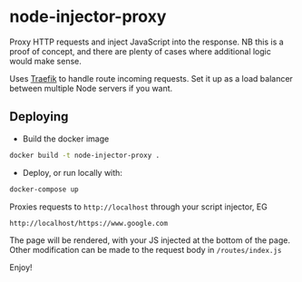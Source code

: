 # node-injector-proxy
Proxy HTTP requests and inject JavaScript into the response.  NB this is a proof of concept, and there are plenty of cases where additional logic would make sense.

Uses [Traefik](https://github.com/containous/traefik) to handle route incoming requests.  Set it up as a load balancer between multiple Node servers if you want.

## Deploying

- Build the docker image

```bash
docker build -t node-injector-proxy .
```

- Deploy, or run locally with:

```bash
docker-compose up
```

Proxies requests to `http://localhost` through your script injector, EG

`http://localhost/https://www.google.com`

The page will be rendered, with your JS injected at the bottom of the page.  Other modification can be made to the request body in `/routes/index.js`

Enjoy!


